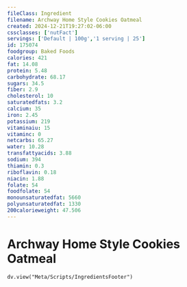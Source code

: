 ```yaml
---
fileClass: Ingredient
filename: Archway Home Style Cookies Oatmeal
created: 2024-12-21T19:27:02-06:00
cssclasses: ['nutFact']
servings: ['Default | 100g','1 serving | 25']
id: 175074
foodgroup: Baked Foods
calories: 421
fat: 14.08
protein: 5.48
carbohydrate: 68.17
sugars: 34.5
fiber: 2.9
cholesterol: 10
saturatedfats: 3.2
calcium: 35
iron: 2.45
potassium: 219
vitaminaiu: 15
vitaminc: 0
netcarbs: 65.27
water: 10.28
transfattyacids: 3.88
sodium: 394
thiamin: 0.3
riboflavin: 0.18
niacin: 1.88
folate: 54
foodfolate: 54
monounsaturatedfat: 5660
polyunsaturatedfat: 1330
200calorieweight: 47.506
---
```


# Archway Home Style Cookies Oatmeal

```dataviewjs
dv.view("Meta/Scripts/IngredientsFooter")
```